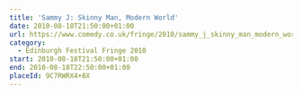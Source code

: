 ```yaml
---
title: 'Sammy J: Skinny Man, Modern World'
date: 2010-08-18T21:50:00+01:00
url: https://www.comedy.co.uk/fringe/2010/sammy_j_skinny_man_modern_world/
category:
  - Edinburgh Festival Fringe 2010
start: 2010-08-18T21:50:00+01:00
end: 2010-08-18T22:50:00+01:00
placeId: 9C7RWRX4+8X
---
```

